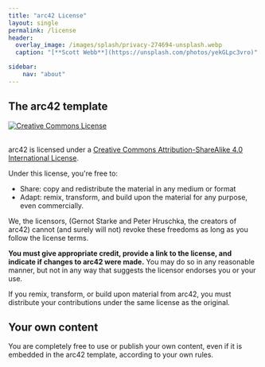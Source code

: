 ```yaml
---
title: "arc42 License"
layout: single
permalink: /license
header:
  overlay_image: /images/splash/privacy-274694-unsplash.webp
  caption: "[**Scott Webb**](https://unsplash.com/photos/yekGLpc3vro)"

sidebar:
    nav: "about"
---
```



## The arc42 template

<a rel="license" href="https://creativecommons.org/licenses/by-sa/4.0/"><img alt="Creative Commons License" style="border-width:0" src="https://i.creativecommons.org/l/by-sa/4.0/88x31.png" /></a>

<br />
arc42 is licensed under a <a rel="license" href="https://creativecommons.org/licenses/by-sa/4.0/">Creative Commons Attribution-ShareAlike 4.0 International License</a>.


Under this license, you're free to:

* Share: copy and redistribute the material in any medium or format
* Adapt: remix, transform, and build upon the material for any purpose, even commercially.

We, the licensors, (Gernot Starke and Peter Hruschka, the creators of arc42)
cannot (and surely will not) revoke these freedoms as long as you follow the license terms.

**You must give appropriate credit, provide a link to the license, and indicate if changes to arc42 were made.** You may do so in any reasonable manner, but not in any way that suggests the licensor endorses you or your use.

If you remix, transform, or build upon material from arc42, you must distribute your contributions under the same license as the original.


## Your own content
You are completely free to use or publish your own content, even if it is embedded in the arc42 template, according to your own rules.